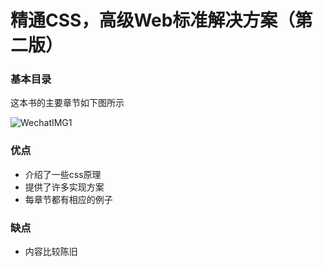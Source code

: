 # 精通CSS，高级Web标准解决方案（第二版）
### 基本目录

这本书的主要章节如下图所示

![WechatIMG1](/Users/callback/Desktop/CSS-Mastery/img/WechatIMG1.jpeg)



### 优点

- 介绍了一些css原理
- 提供了许多实现方案
- 每章节都有相应的例子

### 缺点

- 内容比较陈旧